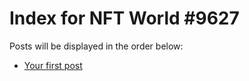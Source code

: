 # Index for NFT World #9627
Posts will be displayed in the order below:

- [Your first post](./001-first.md)

